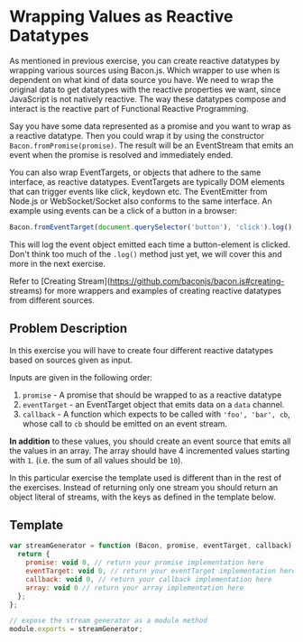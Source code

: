 # Wrapping Values as Reactive Datatypes

As mentioned in previous exercise, you can create reactive datatypes by
wrapping various sources using Bacon.js. Which wrapper to use when is
dependent on what kind of data source you have. We need to wrap the original
data to get datatypes with the reactive properties we want, since JavaScript
is not natively reactive. The way these datatypes compose and interact is the
reactive part of Functional Reactive Programming.

Say you have some data represented as a promise and you want to wrap as a
reactive datatype. Then you could wrap it by using the constructor
`Bacon.fromPromise(promise)`. The result will be an EventStream that emits an
event when the promise is resolved and immediately ended.

You can also wrap EventTargets, or objects that adhere to the same interface,
as reactive datatypes. EventTargets are typically DOM elements that can
trigger events like click, keydown etc. The EventEmitter from Node.js or
WebSocket/Socket also conforms to the same interface. An example using events
can be a click of a button in a browser:

```javascript
Bacon.fromEventTarget(document.querySelector('button'), 'click').log();
```

This will log the event object emitted each time a button-element is clicked.
Don't think too much of the `.log()` method just yet, we will cover this and
more in the next exercise.

Refer to [Creating Stream](https://github.com/baconjs/bacon.js#creating-
streams) for more wrappers and examples of creating reactive datatypes from
different sources.


## Problem Description

In this exercise you will have to create four different reactive datatypes
based on sources given as input.

Inputs are given in the following order:

1. `promise` - A promise that should be wrapped to as a reactive datatype
2. `eventTarget` - an EventTarget object that emits data on a `data` channel.
3. `callback` - A function which expects to be called with `'foo', 'bar', cb`, whose
call to `cb` should be emitted on an event stream.

**In addition** to these values, you should create an event source that emits all
the values in an array. The array should have 4 incremented values starting with `1`.
(i.e. the sum of all values should be `10`).

In this particular exercise the template used is different than in the rest of the
exercises. Instead of returning only one stream you should return an object literal of
streams, with the keys as defined in the template below.

## Template

```javascript
var streamGenerator = function (Bacon, promise, eventTarget, callback) {
  return {
    promise: void 0, // return your promise implementation here
    eventTarget: void 0, // return your eventTarget implementation here
    callback: void 0, // return your callback implementation here
    array: void 0 // return your array implementation here
  };
};

// expose the stream generator as a module method
module.exports = streamGenerator;
```
